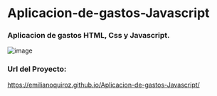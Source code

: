 # Aplicacion-de-gastos-Javascript

### Aplicacion de gastos HTML, Css y Javascript.

![image](https://user-images.githubusercontent.com/78452543/217534770-c72057e7-4884-48a2-91c2-27ef6cd5fb0b.png)

### Url del Proyecto: 
https://emilianoquiroz.github.io/Aplicacion-de-gastos-Javascript/
